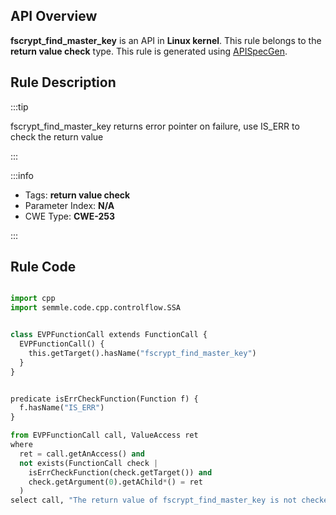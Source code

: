 ---
---


## API Overview
**fscrypt_find_master_key** is an API in **Linux kernel**. This rule belongs to the **return value check** type. This rule is generated using [APISpecGen](../../tools/APISpecGen).
## Rule Description

:::tip

fscrypt_find_master_key returns error pointer on failure, use IS_ERR to check the return value

:::

:::info

- Tags: **return value check**
- Parameter Index: **N/A**
- CWE Type: **CWE-253**

:::

## Rule Code
```python

import cpp
import semmle.code.cpp.controlflow.SSA


class EVPFunctionCall extends FunctionCall {
  EVPFunctionCall() {
    this.getTarget().hasName("fscrypt_find_master_key")
  }
}


predicate isErrCheckFunction(Function f) {
  f.hasName("IS_ERR") 
}

from EVPFunctionCall call, ValueAccess ret
where
  ret = call.getAnAccess() and
  not exists(FunctionCall check |
    isErrCheckFunction(check.getTarget()) and
    check.getArgument(0).getAChild*() = ret
  )
select call, "The return value of fscrypt_find_master_key is not checked with IS_ERR."
    
```